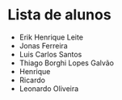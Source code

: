 # Lista de alunos
- Erik Henrique Leite
- Jonas Ferreira
- Luis Carlos Santos
- Thiago Borghi Lopes Galvão
- Henrique
- Ricardo
- Leonardo Oliveira
